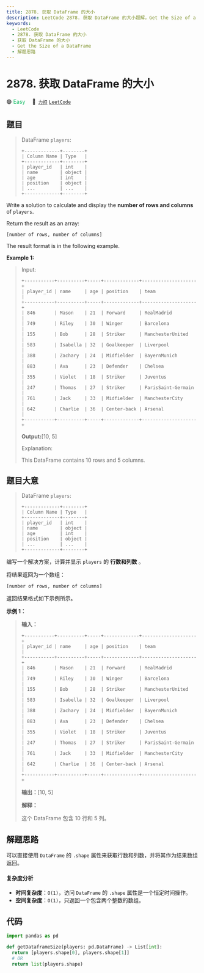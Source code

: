 ```yaml
---
title: 2878. 获取 DataFrame 的大小
description: LeetCode 2878. 获取 DataFrame 的大小题解，Get the Size of a DataFrame，包含解题思路、复杂度分析以及完整的 JavaScript 代码实现。
keywords:
  - LeetCode
  - 2878. 获取 DataFrame 的大小
  - 获取 DataFrame 的大小
  - Get the Size of a DataFrame
  - 解题思路
---
```


# 2878. 获取 DataFrame 的大小

🟢 <font color=#15bd66>Easy</font>&emsp; 🔗&ensp;[`力扣`](https://leetcode.cn/problems/get-the-size-of-a-dataframe) [`LeetCode`](https://leetcode.com/problems/get-the-size-of-a-dataframe)

## 题目

> DataFrame `players`:
>
> ```
> +-------------+--------+
> | Column Name | Type   |
> +-------------+--------+
> | player_id   | int    |
> | name        | object |
> | age         | int    |
> | position    | object |
> | ...         | ...    |
> +-------------+--------+
> ```

Write a solution to calculate and display the **number of rows and columns**
of `players`.

Return the result as an array:

`[number of rows, number of columns]`

The result format is in the following example.

**Example 1:**

> Input:
>
> ```
> +-----------+----------+-----+-------------+--------------------+
> | player_id | name     | age | position    | team               |
> +-----------+----------+-----+-------------+--------------------+
> | 846       | Mason    | 21  | Forward     | RealMadrid         |
> | 749       | Riley    | 30  | Winger      | Barcelona          |
> | 155       | Bob      | 28  | Striker     | ManchesterUnited   |
> | 583       | Isabella | 32  | Goalkeeper  | Liverpool          |
> | 388       | Zachary  | 24  | Midfielder  | BayernMunich       |
> | 883       | Ava      | 23  | Defender    | Chelsea            |
> | 355       | Violet   | 18  | Striker     | Juventus           |
> | 247       | Thomas   | 27  | Striker     | ParisSaint-Germain |
> | 761       | Jack     | 33  | Midfielder  | ManchesterCity     |
> | 642       | Charlie  | 36  | Center-back | Arsenal            |
> +-----------+----------+-----+-------------+--------------------+
> ```
>
> **Output:**[10, 5]
>
> Explanation:
>
> This DataFrame contains 10 rows and 5 columns.

## 题目大意

> DataFrame `players`:
>
> ```
> +-------------+--------+
> | Column Name | Type   |
> +-------------+--------+
> | player_id   | int    |
> | name        | object |
> | age         | int    |
> | position    | object |
> | ...         | ...    |
> +-------------+--------+
> ```

编写一个解决方案，计算并显示 `players` 的 **行数和列数** 。

将结果返回为一个数组：

`[number of rows, number of columns]`

返回结果格式如下示例所示。

**示例 1：**

> **输入：**
>
> ```
> +-----------+----------+-----+-------------+--------------------+
> | player_id | name     | age | position    | team               |
> +-----------+----------+-----+-------------+--------------------+
> | 846       | Mason    | 21  | Forward     | RealMadrid         |
> | 749       | Riley    | 30  | Winger      | Barcelona          |
> | 155       | Bob      | 28  | Striker     | ManchesterUnited   |
> | 583       | Isabella | 32  | Goalkeeper  | Liverpool          |
> | 388       | Zachary  | 24  | Midfielder  | BayernMunich       |
> | 883       | Ava      | 23  | Defender    | Chelsea            |
> | 355       | Violet   | 18  | Striker     | Juventus           |
> | 247       | Thomas   | 27  | Striker     | ParisSaint-Germain |
> | 761       | Jack     | 33  | Midfielder  | ManchesterCity     |
> | 642       | Charlie  | 36  | Center-back | Arsenal            |
> +-----------+----------+-----+-------------+--------------------+
> ```
>
> **输出：**[10, 5]
>
> **解释：**
>
> 这个 DataFrame 包含 10 行和 5 列。

## 解题思路

可以直接使用 `DataFrame` 的 `.shape` 属性来获取行数和列数，并将其作为结果数组返回。

#### 复杂度分析

- **时间复杂度**：`O(1)`，访问 `DataFrame` 的 `.shape` 属性是一个恒定时间操作。
- **空间复杂度**：`O(1)`，只返回一个包含两个整数的数组。

## 代码

```python
import pandas as pd

def getDataframeSize(players: pd.DataFrame) -> List[int]:
  return [players.shape[0], players.shape[1]]
  # OR
  return list(players.shape)
```
